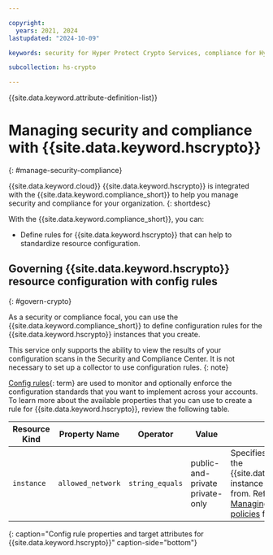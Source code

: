 ```yaml
---

copyright:
  years: 2021, 2024
lastupdated: "2024-10-09"

keywords: security for Hyper Protect Crypto Services, compliance for Hyper Protect Crypto Services, security and compliance for Hyper Protect Crypto Services, rules for Hyper Protect Crypto Services,

subcollection: hs-crypto

---
```


{{site.data.keyword.attribute-definition-list}}



# Managing security and compliance with {{site.data.keyword.hscrypto}}
{: #manage-security-compliance}

{{site.data.keyword.cloud}} {{site.data.keyword.hscrypto}} is integrated with the
{{site.data.keyword.compliance_short}} to help you manage security and
compliance for your organization.
{: shortdesc}



With the {{site.data.keyword.compliance_short}}, you can:


* Define rules for {{site.data.keyword.hscrypto}} that can help to standardize resource configuration.




## Governing {{site.data.keyword.hscrypto}} resource configuration with config rules
{: #govern-crypto}

As a security or compliance focal, you can use the {{site.data.keyword.compliance_short}} to define configuration rules for the {{site.data.keyword.hscrypto}} instances that you create.



This service only supports the ability to view the results of your configuration scans in the Security and Compliance Center. It is not necessary to set up a collector to use configuration rules.
{: note}


[Config rules](#x3084914){: term} are used to monitor and optionally enforce the configuration standards that you want to implement across your accounts. To learn more about the available properties that you can use to create a rule for {{site.data.keyword.hscrypto}}, review the following table.

| Resource Kind | Property Name | Operator | Value | Description |
| ------------- | ------------- | -------- | ----- | ----------- |
| `instance` | `allowed_network`| `string_equals` | public-and-private<br>private-only | Specifies the type of endpoint the {{site.data.keyword.hscrypto}} instance can be accessed from. Refer to <br>[Managing network access policies](/docs/hs-crypto?topic=hs-crypto-managing-network-access-policies) for more information. |
{: caption="Config rule properties and target attributes for {{site.data.keyword.hscrypto}}" caption-side="bottom"}
